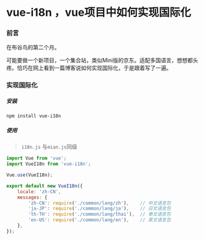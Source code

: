 # vue-i18n ，vue项目中如何实现国际化

### 前言

在布谷鸟的第二个月。

可能要做一个新项目，一个集合站，类似Mini版的京东。适配多国语言，想想都头疼。恰巧在网上看到一篇博客说如何实现国际化，于是跟着写了一遍。

### 实现国际化

##### 安装

`npm install vue-i18n`

##### 使用

> `i18n.js` 与`mian.js`同级

```js
import Vue from 'vue';
import VueI18n from 'vue-i18n';

Vue.use(VueI18n);

export default new VueI18n({
    locale: 'zh-CN',
    messages: {
        'zh-CN': require('./common/lang/zh'),    // 中文语言包
        'ja-JP': require('./common/lang/ja'),    // 日文语言包
        'th-TH': require('./common/lang/thai'),  // 泰文语言包
        'en-US': require('./common/lang/en'),    // 英文语言包
    },
});
```

